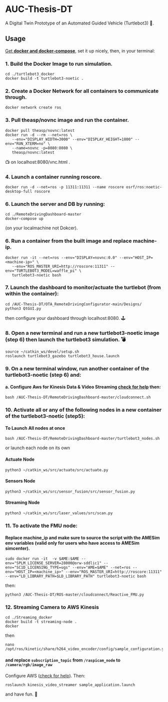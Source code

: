 # AUC-Thesis-DT
A Digital Twin Prototype of an Automated Guided Vehicle (Turtlebot3) 🐢. 

## Usage 

[Get **docker and docker-compose**](https://docs.docker.com/get-docker/), set it up nicely, then, in your terminal:

### 1. Build the Docker Image to run simulation. 
````
cd ./turtlebot3_docker 
docker build -t turtlebot3-noetic .
````

### 2. Create a Docker Network for all containers to communicate through. 
````
docker network create ros
````
### 3. Pull theasp/novnc image and run the container. 
````
docker pull theasp/novnc:latest
docker run -d --rm --net=ros \
   --env="DISPLAY_WIDTH=3000" --env="DISPLAY_HEIGHT=1800" --env="RUN_XTERM=no" \
   --name=novnc -p=8080:8080 \
   theasp/novnc:latest
````
📺 on localhost:8080/vnc.html .
### 4. Launch a container running roscore. 

````
docker run -d --net=ros -p 11311:11311 --name roscore osrf/ros:noetic-desktop-full roscore
````

### 6. Launch the server and DB by running: 

````
cd ./RemoteDrivingDashboard-master 
docker-compose up
````
 (on your localmachine not Dokcer). 

### 6. Run a container from the built image and replace machine-ip. 

````
docker run -it --net=ros --env="DISPLAY=novnc:0.0" --env="HOST_IP=<machine-ip>" \
   --env="ROS_MASTER_URI=http://roscore:11311" --env="TURTLEBOT3_MODEL=waffle_pi" \ 
   turtlebot3-noetic bash
````
### 7. Launch the dashboard to monitor/actuate the turtlebot (from within the container):  
````
cd /AUC-Thesis-DT/OTA_RemoteDrivingConfigurator-main/Designs/
python3 QtGUI.py
````

then configure your dashboard through localhost:8080. 🕹
### 8. Open a new terminal and run a new turtlebot3-noetic image (step 6) then launch the turtlebot3 simulation. 💣
````
source ~/catkin_ws/devel/setup.sh
roslaunch turtlebot3_gazebo turtlebot3_house.launch
````

### 9. On a new terminal window, run another container of the turtlebot3-noetic (step 6) and: 
#### a. Configure Aws for Kinesis Data & Video Streaming [check for help](https://docs.aws.amazon.com/cli/latest/userguide/cli-configure-files.html) then: 

````
bash /AUC-Thesis-DT/RemoteDrivingDashboard-master/cloudconnect.sh
````

### 10. Activate all or any of the following nodes in a new container of the turtlebot3-noetic (step5): 

#### To Launch All nodes at once

````
bash /AUC-Thesis-DT/RemoteDrivingDashboard-master/turtlebot3_nodes.sh 
````
or launch each node on its own
#### Actuate Node 
````
python3 ~/catkin_ws/src/actuate/src/actuate.py
````
#### Sensors Node 
````
python3 ~/catkin_ws/src/sensor_fusion/src/sensor_fusion.py
````
#### Streaming Node
````
python3 ~/catkin_ws/src/laser_values/src/scan.py
````


### 11. To activate the FMU node: 

#### Replace machine_ip and make sure to source the script with the AMESim env variables (valid only for users who have access to AMESim simcenter).  

````
sudo docker run -it  -v $AME:$AME --env="SPLM_LICENSE_SERVER=28000@orw-sddlic1" --env="SC1D_LICENSING_TYPE=ugs" --env="AME=$AME" --net=ros --env="HOST_IP=<machine_ip>" --env="ROS_MASTER_URI=http://roscore:11311" --env="LD_LIBRARY_PATH=$LD_LIBRARY_PATH" turtlebot3-noetic bash 
````

then: 

````
python3 /AUC-Thesis-DT/ROS-master/cloudconnect/Reactive_FMU.py
````

### 12. Streaming Camera to AWS Kinesis 
````
cd ./Streaming_docker 
docker build -t streaming-node .
docker 
````
then
````
nano /opt/ros/kinetic/share/h264_video_encoder/config/sample_configuration.yaml
````
#### and replace `subscription_topic` from `/raspicam_node` to `/camera/rgb/image_raw` 
Configure AWS ([check for help](https://docs.aws.amazon.com/cli/latest/userguide/cli-configure-files.html)). Then: 

````
roslaunch kinesis_video_streamer sample_application.launch
````

and have fun. 🎉



